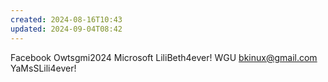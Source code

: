 ```yaml
---
created: 2024-08-16T10:43
updated: 2024-09-04T08:42
---
```

Facebook Owtsgmi2024
Microsoft LiliBeth4ever!
WGU bkinux@gmail.com YaMsSLili4ever!